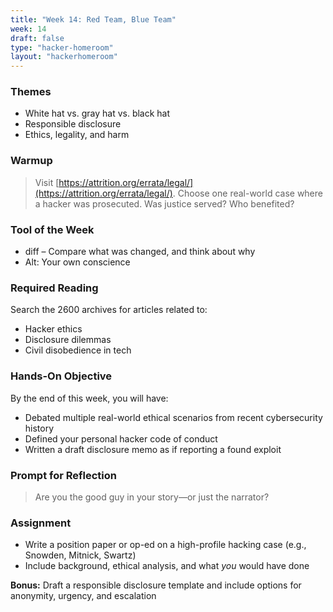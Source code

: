 ```yaml
---
title: "Week 14: Red Team, Blue Team"
week: 14
draft: false
type: "hacker-homeroom"
layout: "hackerhomeroom"
---
```


### Themes

- White hat vs. gray hat vs. black hat
- Responsible disclosure
- Ethics, legality, and harm

### Warmup

> Visit [https://attrition.org/errata/legal/](https://attrition.org/errata/legal/). Choose one real-world case where a hacker was prosecuted. Was justice served? Who benefited?

### Tool of the Week

- diff – Compare what was changed, and think about why
- Alt: Your own conscience

### Required Reading

Search the 2600 archives for articles related to:
- Hacker ethics
- Disclosure dilemmas
- Civil disobedience in tech

### Hands-On Objective

By the end of this week, you will have:

- Debated multiple real-world ethical scenarios from recent cybersecurity history
- Defined your personal hacker code of conduct
- Written a draft disclosure memo as if reporting a found exploit

### Prompt for Reflection

> Are you the good guy in your story—or just the narrator?

### Assignment

- Write a position paper or op-ed on a high-profile hacking case (e.g., Snowden, Mitnick, Swartz)
- Include background, ethical analysis, and what *you* would have done

**Bonus:** Draft a responsible disclosure template and include options for anonymity, urgency, and escalation
